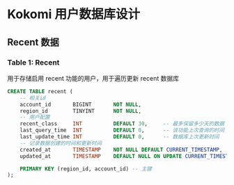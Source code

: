 # Kokomi 用户数据库设计

## Recent 数据

### Table 1: Recent

用于存储启用 recent 功能的用户，用于遍历更新 recent 数据库

```sql
CREATE TABLE recent (
    -- 相关id
    account_id       BIGINT       NOT NULL,
    region_id        TINYINT      NOT NULL,
    -- 用户配置
    recent_class     INT          DEFAULT 30,     -- 最多保留多少天的数据
    last_query_time  INT          DEFAULT 0,      -- 该功能上次查询的时间
    last_update_time INT          DEFAULT 0,      -- 数据库上次更新时间
    -- 记录数据创建的时间和更新时间
    created_at       TIMESTAMP    NOT NULL DEFAULT CURRENT_TIMESTAMP,
    updated_at       TIMESTAMP    DEFAULT NULL ON UPDATE CURRENT_TIMESTAMP,

    PRIMARY KEY (region_id, account_id) -- 主键
);
```
